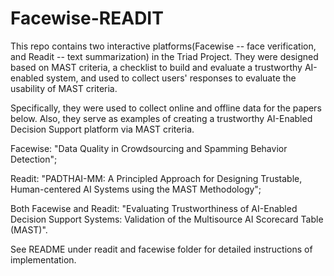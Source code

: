 # Facewise-READIT

This repo contains two interactive platforms(Facewise -- face verification, and Readit -- text summarization) in the Triad Project. They were designed based on MAST criteria, a checklist to build and evaluate a trustworthy AI-enabled system, and used to collect users' responses to evaluate the usability of MAST criteria. 

Specifically, they were used to collect online and offline data for the papers below. Also, they serve as examples of creating a trustworthy AI-Enabled Decision Support platform via MAST criteria. 

Facewise: "Data Quality in Crowdsourcing and Spamming Behavior Detection";

Readit: "PADTHAI-MM: A Principled Approach for Designing Trustable, Human-centered AI Systems using the MAST Methodology";

Both Facewise and Readit: "Evaluating Trustworthiness of AI-Enabled Decision Support Systems: Validation of the Multisource AI Scorecard Table (MAST)". 

See README under readit and facewise folder for detailed instructions of implementation.
